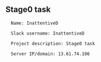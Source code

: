 ## Stage0 task

```
  Name: InattentiveD

  Slack username: InattentiveD

  Project description: Stage0 task

  Server IP/domain: 13.61.74.106
```
